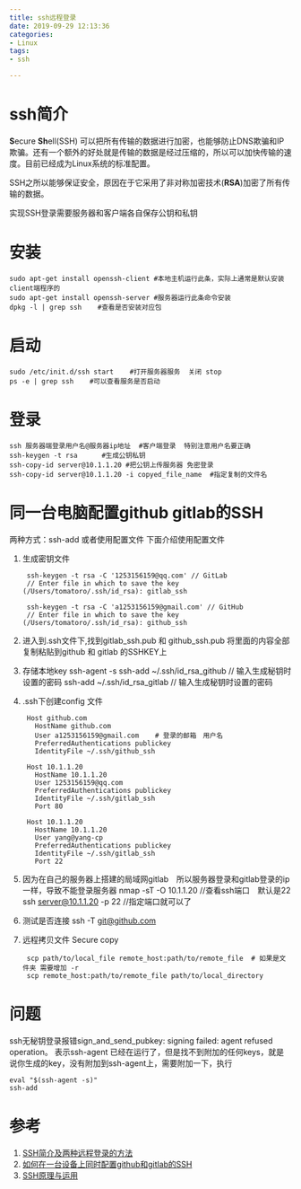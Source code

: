 ```yaml
---
title: ssh远程登录
date: 2019-09-29 12:13:36
categories:
- Linux
tags:
- ssh

---
```


# ssh简介
**S**ecure **Sh**ell(SSH) 可以把所有传输的数据进行加密，也能够防止DNS欺骗和IP欺骗。还有一个额外的好处就是传输的数据是经过压缩的，所以可以加快传输的速度。目前已经成为Linux系统的标准配置。

SSH之所以能够保证安全，原因在于它采用了非对称加密技术(**RSA**)加密了所有传输的数据。

实现SSH登录需要服务器和客户端各自保存公钥和私钥

# 安装

	sudo apt-get install openssh-client #本地主机运行此条，实际上通常是默认安装client端程序的
	sudo apt-get install openssh-server #服务器运行此条命令安装
	dpkg -l | grep ssh    #查看是否安装对应包
# 启动
	sudo /etc/init.d/ssh start    #打开服务器服务  关闭 stop
	ps -e | grep ssh    #可以查看服务是否启动
# 登录
	ssh 服务器端登录用户名@服务器ip地址  #客户端登录  特别注意用户名要正确
	ssh-keygen -t rsa      #生成公钥私钥
	ssh-copy-id server@10.1.1.20 #把公钥上传服务器 免密登录  
	ssh-copy-id server@10.1.1.20 -i copyed_file_name  #指定复制的文件名  
	
# 同一台电脑配置github gitlab的SSH
两种方式：ssh-add  或者使用配置文件 下面介绍使用配置文件
1. 生成密钥文件
        
        ssh-keygen -t rsa -C '1253156159@qq.com' // GitLab
        // Enter file in which to save the key (/Users/tomatoro/.ssh/id_rsa): gitlab_ssh
        
        ssh-keygen -t rsa -C 'a1253156159@gmail.com' // GitHub
        // Enter file in which to save the key (/Users/tomatoro/.ssh/id_rsa): github_ssh
2. 进入到.ssh文件下,找到gitlab_ssh.pub 和 github_ssh.pub 将里面的内容全部复制粘贴到github 和 gitlab 的SSHKEY上
3. 存储本地key
        ssh-agent -s
        ssh-add ~/.ssh/id_rsa_github    // 输入生成秘钥时设置的密码
        ssh-add ~/.ssh/id_rsa_gitlab    // 输入生成秘钥时设置的密码
4. .ssh下创建config 文件
        
        Host github.com
          HostName github.com
          User a1253156159@gmail.com    # 登录的邮箱　用户名
          PreferredAuthentications publickey
          IdentityFile ~/.ssh/github_ssh
        
        Host 10.1.1.20
          HostName 10.1.1.20
          User 1253156159@qq.com
          PreferredAuthentications publickey
          IdentityFile ~/.ssh/gitlab_ssh
          Port 80
        
        Host 10.1.1.20
          HostName 10.1.1.20
          User yang@yang-cp
          PreferredAuthentications publickey
          IdentityFile ~/.ssh/gitlab_ssh
          Port 22
5. 因为在自己的服务器上搭建的局域网gitlab　所以服务器登录和gitlab登录的ip一样，导致不能登录服务器
    nmap -sT -O 10.1.1.20           //查看ssh端口　默认是22
    ssh server@10.1.1.20 -p 22      //指定端口就可以了
6. 测试是否连接
    ssh -T git@github.com            
7. 远程拷贝文件
    Secure copy
        
        scp path/to/local_file remote_host:path/to/remote_file  # 如果是文件夹 需要增加 -r
        scp remote_host:path/to/remote_file path/to/local_directory
                    
    

# 问题
ssh无秘钥登录报错sign_and_send_pubkey: signing failed: agent refused operation。
表示ssh-agent 已经在运行了，但是找不到附加的任何keys，就是说你生成的key，没有附加到ssh-agent上，需要附加一下，执行    

    eval "$(ssh-agent -s)"
	ssh-add  


# 参考

1. [SSH简介及两种远程登录的方法](https://blog.csdn.net/li528405176/article/details/82810342)
2. [如何在一台设备上同时配置github和gitlab的SSH](https://segmentfault.com/a/1190000020010343)
3. [SSH原理与运用](http://www.ruanyifeng.com/blog/2011/12/ssh_remote_login.html)
